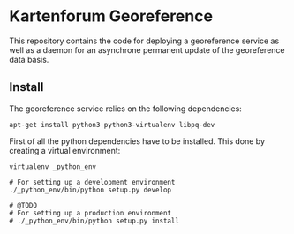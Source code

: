 # Kartenforum Georeference

This repository contains the code for deploying a georeference service as well as a daemon for an asynchrone permanent 
update of the georeference data basis.

## Install

The georeference service relies on the following dependencies:

```
apt-get install python3 python3-virtualenv libpq-dev
```

First of all the python dependencies have to be installed. This done by creating a virtual environment:

```
virtualenv _python_env

# For setting up a development environment
./_python_env/bin/python setup.py develop

# @TODO
# For setting up a production environment
# ./_python_env/bin/python setup.py install
```